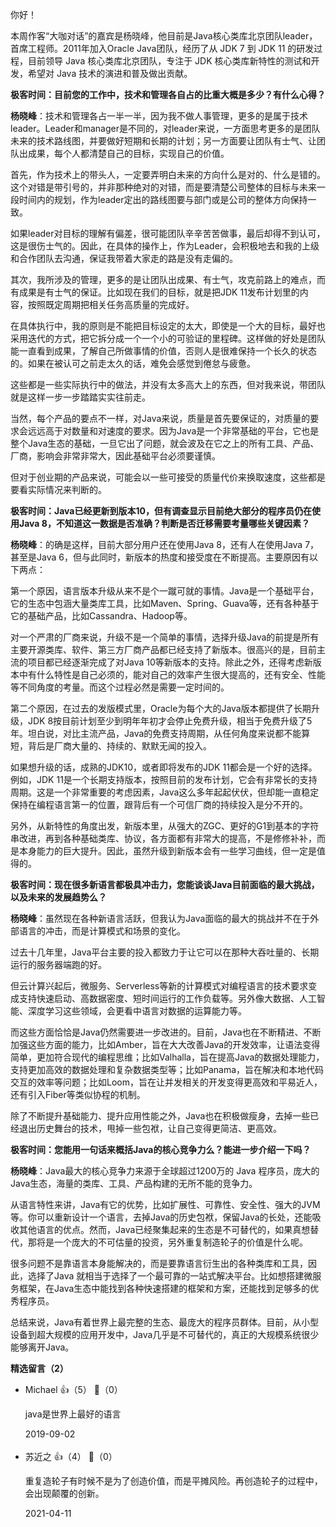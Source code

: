 你好！

本周作客“大咖对话”的嘉宾是杨晓峰，他目前是Java核心类库北京团队leader，首席工程师。2011年加入Oracle Java团队，经历了从 JDK 7 到 JDK 11 的研发过程，目前领导 Java 核心类库北京团队，专注于 JDK 核心类库新特性的测试和开发，希望对 Java 技术的演进和普及做出贡献。

**极客时间：目前您的工作中，技术和管理各自占的比重大概是多少？有什么心得？**

**杨晓峰**：技术和管理各占一半一半，因为我不做人事管理，更多的是属于技术leader。Leader和manager是不同的，对leader来说，一方面思考更多的是团队未来的技术路线图，并要做好短期和长期的计划；另一方面要让团队有士气、让团队出成果，每个人都清楚自己的目标，实现自己的价值。

首先，作为技术上的带头人，一定要弄明白未来的方向什么是对的、什么是错的。这个对错是带引号的，并非那种绝对的对错，而是要清楚公司整体的目标与未来一段时间内的规划，作为leader定出的路线图要与部门或是公司的整体方向保持一致。

如果leader对目标的理解有偏差，很可能团队辛辛苦苦做事，最后却得不到认可，这是很伤士气的。因此，在具体的操作上，作为Leader，会积极地去和我的上级和合作团队去沟通，保证我带着大家走的路是没有走偏的。

其次，我所涉及的管理，更多的是让团队出成果、有士气，攻克前路上的难点，而有成果是有士气的保证。比如现在我们的目标，就是把JDK 11发布计划里的内容，按照既定周期把相关任务高质量的完成好。

在具体执行中，我的原则是不能把目标设定的太大，即使是一个大的目标，最好也采用迭代的方式，把它拆分成一个一个小的可验证的里程碑。这样做的好处是团队能一直看到成果，了解自己所做事情的价值，否则人是很难保持一个长久的状态的。如果在被认可之前走太久的话，难免会感觉到倦怠与疲惫。

这些都是一些实际执行中的做法，并没有太多高大上的东西，但对我来说，带团队就是这样一步一步踏踏实实往前走。

当然，每个产品的要点不一样，对Java来说，质量是首先要保证的，对质量的要求会远远高于对数量和对速度的要求。因为Java是一个非常基础的平台，它也是整个Java生态的基础，一旦它出了问题，就会波及在它之上的所有工具、产品、厂商，影响会非常非常大，因此基础平台必须要谨慎。

但对于创业期的产品来说，可能会以一些可接受的质量代价来换取速度，这些都是要看实际情况来判断的。

**极客时间：Java已经更新到版本10，但有调查显示目前绝大部分的程序员仍在使用Java 8，不知道这一数据是否准确？判断是否迁移需要考量哪些关键因素？**

**杨晓峰**：的确是这样，目前大部分用户还在使用Java 8，还有人在使用Java 7，甚至是Java 6，但与此同时，新版本的热度和接受度在不断提高。主要原因有以下两点：

第一个原因，语言版本升级从来不是个一蹴可就的事情。Java是一个基础平台，它的生态中包涵大量类库工具，比如Maven、Spring、Guava等，还有各种基于它的基础产品，比如Cassandra、Hadoop等。

对一个严肃的厂商来说，升级不是一个简单的事情，选择升级Java的前提是所有主要开源类库、软件、第三方厂商产品都已经支持了新版本。很高兴的是，目前主流的项目都已经逐渐完成了对Java 10等新版本的支持。除此之外，还得考虑新版本中有什么特性是自己必须的，能对自己的效率产生很大提高的，还有安全、性能等不同角度的考量。而这个过程必然是需要一定时间的。

第二个原因，在过去的发版模式里，Oracle为每个大的Java版本都提供了长期升级，JDK 8按目前计划至少到明年年初才会停止免费升级，相当于免费升级了5年。坦白说，对比主流产品，Java的免费支持周期，从任何角度来说都不能算短，背后是厂商大量的、持续的、默默无闻的投入。

如果想升级的话，成熟的JDK10，或者即将发布的JDK 11都会是一个好的选择。例如，JDK 11是一个长期支持版本，按照目前的发布计划，它会有非常长的支持周期。这是一个非常重要的考虑因素，Java这么多年起起伏伏，但却能一直稳定保持在编程语言第一的位置，跟背后有一个可信厂商的持续投入是分不开的。

另外，从新特性的角度出发，新版本里，从强大的ZGC、更好的G1到基本的字符串改进，再到各种基础类库、协议，各方面都有非常大的提高，不是修修补补，而是本身能力的巨大提升。因此，虽然升级到新版本会有一些学习曲线，但一定是值得的。

**极客时间：现在很多新语言都极具冲击力，您能谈谈Java目前面临的最大挑战，以及未来的发展趋势么？**

**杨晓峰**：虽然现在各种新语言活跃，但我认为Java面临的最大的挑战并不在于外部语言的冲击，而是计算模式和场景的变化。

过去十几年里，Java平台主要的投入都致力于让它可以在那种大吞吐量的、长期运行的服务器端跑的好。

但云计算兴起后，微服务、Serverless等新的计算模式对编程语言的技术要求变成支持快速启动、高数据密度、短时间运行的工作负载等。另外像大数据、人工智能、深度学习这些领域，会更看中语言对数据的运算能力等。

而这些方面恰恰是Java仍然需要进一步改进的。目前，Java也在不断精进、不断加强这些方面的能力，比如Amber，旨在大大改善Java的开发效率，让语法变得简单，更加符合现代的编程思维；比如Valhalla，旨在提高Java的数据处理能力，支持更加高效的数据处理和复杂数据类型等；比如Panama，旨在解决和本地代码交互的效率等问题；比如Loom，旨在让并发相关的开发变得更高效和平易近人，还有引入Fiber等类似协程的机制。

除了不断提升基础能力、提升应用性能之外，Java也在积极做瘦身，去掉一些已经退出历史舞台的技术，甩掉一些包袱，让自己变得更简洁、更高效。

**极客时间：您能用一句话来概括Java的核心竞争力么？能进一步介绍一下吗？**

**杨晓峰**：Java最大的核心竞争力来源于全球超过1200万的 Java 程序员，庞大的Java生态，海量的类库、工具、产品构建的无所不能的竞争力。

从语言特性来讲，Java有它的优势，比如扩展性、可靠性、安全性、强大的JVM等。你可以重新设计一个语言，去掉Java的历史包袱，保留Java的长处，还能吸收其他语言的优点。然而，Java已经聚集起来的生态是不可替代的，如果真想替代，那将是一个庞大的不可估量的投资，另外重复制造轮子的价值是什么呢。

很多问题不是靠语言本身能解决的，而是要靠语言衍生出的各种类库和工具，因此，选择了Java 就相当于选择了一个最可靠的一站式解决平台。比如想搭建微服务框架，在Java生态中能找到各种快速搭建的框架和方案，还能找到足够多的优秀程序员。

总结来说，Java有着世界上最完整的生态、最庞大的程序员群体。目前，从小型设备到超大规模的应用开发中，Java几乎是不可替代的，真正的大规模系统很少能够离开Java。
<div><strong>精选留言（2）</strong></div><ul>
<li><span>Michael</span> 👍（5） 💬（0）<p>java是世界上最好的语言</p>2019-09-02</li><br/><li><span>苏近之</span> 👍（4） 💬（0）<p>重复造轮子有时候不是为了创造价值，而是平摊风险。再创造轮子的过程中，会出现颠覆的创新。</p>2021-04-11</li><br/>
</ul>